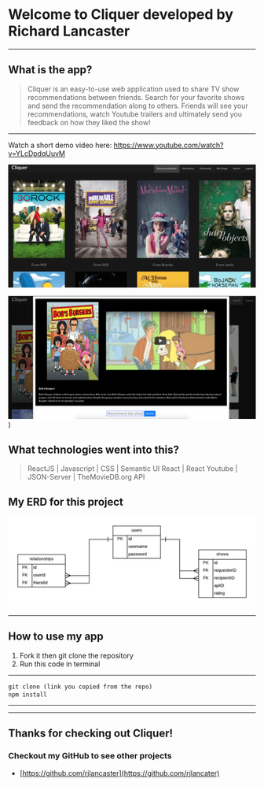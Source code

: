 # Welcome to Cliquer developed by Richard Lancaster
----
## What is the app?

> Cliquer is an easy-to-use web application used to share TV show recommendations between friends. Search for your favorite shows and send the recommendation along to others. Friends will see your recommendations, watch Youtube trailers and ultimately send you feedback on how they liked the show!

----
Watch a short demo video here: https://www.youtube.com/watch?v=YLcDpdqUuvM

![CliquerScreenshot1](/src/images/ScreenShot1.png)

![CliquerScreenshot2](/src/images/ScreenShot2.png))

## What technologies went into this?

>  ReactJS | Javascript | CSS | Semantic UI React | React Youtube | JSON-Server | TheMovieDB.org API

## My ERD for this project
![ERD](/src/images/ERD.png)

---

## How to use my app
1. Fork it then git clone the repository
2. Run this code in terminal
---
    git clone (link you copied from the repo)
    npm install
----

----
## Thanks for checking out Cliquer!
### Checkout my GitHub to see other projects
* [https://github.com/rjlancaster](https://github.com/rjlancater)